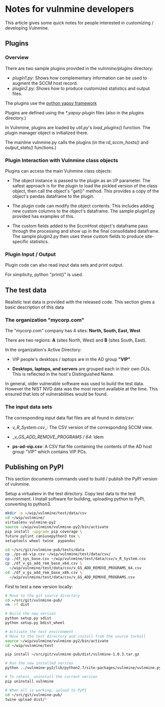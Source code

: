 # Notes for vulnmine developers

This article gives some quick notes for people interested in customizing /
developing Vulnmine.

## Plugins

### Overview

There are two sample plugins provided in the  _vulnmine/plugins_ directory:

* _plugin1.py_: Shows how complementary information can be used to augment the
SCCM host record.
* _plugin2.py_: Shows how to produce customized statistics and output files.

The plugins use the [python yapsy framework](http://yapsy.sourceforge.net/)

Plugins are defined using the _*.yapsy-plugin_ files (also in the _plugins_ directory.)

In Vulnmine, plugins are loaded by _util.py_'s _load_plugins()_ function. The plugin
manager object is initialized there.

The mainline vulnmine.py calls the plugins (in the _rd_sccm_hosts()_ and
_output_stats()_ functions.)

### Plugin Interaction with Vulnmine class objects

Plugins can access the main Vulnmine class objects:

* The object instance is passed to the plugin as an I/P parameter. The safest
approach is for the plugin to load the pickled version of the class object, then
call the object's "get()" method. This provides a copy of the object's pandas
dataframe to the plugin.

* The plugin code can modify the object contents. This includes adding new
custom columns to the object's dataframe. The sample plugin1.py provided
has examples of this.

* The custom fields added to the SccmHost object's dataframe pass through the
processing and show up in the final consolidated dataframe. The sample
plugin2.py then uses these custom fields to produce site-specific statistics.

### Plugin Input / Output

Plugin code can also read input data sets and print output.

For simplicity, python "print()" is used.

## The test data

Realistic test data is provided with the released code. This section
gives a basic description of this data

### The organization "mycorp.com"

The "mycorp.com" company has 4 sites: **North, South, East, West**

There are two regions:  **A** (sites North, West) and **B** (sites South, East).

 In the organization's Active Directory:

 * VIP people's desktops / laptops are in the AD group **"VIP"**.
 
 * **Desktops, laptops, and servers** are grouped each in their own OUs. This is
reflected in the host's Distinguished Name.

In general, older vulnerable software was used to build the test data. However
the NIST NVD data was the most recent available at the time. This ensured that
lots of vulnerabilities would be found.

### The input data sets

The corresponding input data flat files are all found in _data/csv_:

* __v_R_System_.csv__:  The CSV version of the corresponding SCCM view.
* __v_GS_ADD_REMOVE_PROGRAMS / _64__: Idem

* __ps-ad-vip.csv__: A CSV flat file containing the contents of the AD host group
"VIP" which contains VIP PCs.

## Publishing on PyPI

This section documents commands used to build / publish the PyPI version of vulnmine.

Setup a virtualenv in the test directory. Copy test data to the test environment. I
Install software for building, uploading python to PyPI, converting to python3.
```bash
mkdir -p ~/wip/vulnmine/test/data/csv
cd ~/wip/vulnmine/
virtualenv vulnmine-py2
source ~/wip/vulnmine/vulnmine-py2/bin/activate
pip install -upgrade pip coverage \
future pylint caniusepython3 tox \
setuptools wheel twine  pypandoc

cd ~/src/git/vulnmine-pub/tests/data
cp ./ps-ad-vip.csv ~/wip/vulnmine/test/data/csv/
cp ./df_sys_base.csv ~/wip/vulnmine/test/data/csv/v_R_System.csv
cp ./df_v_gs_add_rem_base_x64.csv \
  ~/wip/vulnmine/test/data/csv/v_GS_ADD_REMOVE_PROGRAMS_64.csv
cd ./df_v_gs_add_rem_base_x86.csv \
  ~/wip/vulnmine/test/data/csv/v_GS_ADD_REMOVE_PROGRAMS.csv
```

First to test a new version locally:
```bash
# Move to the git source directory
cd ~/src/git/vulnmine-pub/
rm -rf dist

# Build the new version
python setup.py sdist
python setup.py bdist_wheel

# Activate the test environment
# Move to the test directory and install from the source tarball
source ~/wip/vulnmine/vulnmine-py2/bin/activate
cd ~/wip/vulnmine/test

pip install ~/src/git/vulnmine-pub/dist/vulnmine-1.0.3.tar.gz

# Run the new installed version
python ../vulnmine-py2/lib/python2.7/site-packages/vulnmine/vulnmine.py -a rd_sccm_hosts -l debug -y 1

# To retest, uninstall the current version
pip uninstall vulnmine

# When all is working, upload to PyPI
cd ~/src/git/vulnmine-pub/
twine upload dist/*
```
